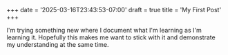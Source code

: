 +++
date = '2025-03-16T23:43:53-07:00'
draft = true
title = 'My First Post'
+++


I'm trying something new where I document what I'm learning as I'm learning it. Hopefully this
makes me want to stick with it and demonstrate my understanding at the same time.

